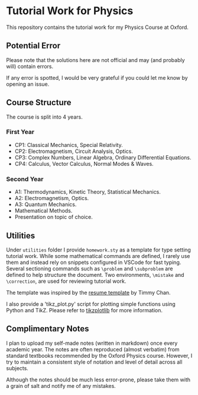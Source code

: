 # Tutorial Work for Physics

This repository contains the tutorial work for my Physics Course at Oxford.

## Potential Error

Please note that the solutions here are not official and may (and probably will) contain errors.

If any error is spotted, I would be very grateful if you could let me know by opening an issue.

## Course Structure

The course is split into 4 years.

### First Year

- CP1: Classical Mechanics, Special Relativity.
- CP2: Electromagnetism, Circuit Analysis, Optics.
- CP3: Complex Numbers, Linear Algebra, Ordinary Differential Equations.
- CP4: Calculus, Vector Calculus, Normal Modes & Waves.

### Second Year

- A1: Thermodynamics, Kinetic Theory, Statistical Mechanics.
- A2: Electromagnetism, Optics.
- A3: Quantum Mechanics.
- Mathematical Methods.
- Presentation on topic of choice.

## Utilities

Under `utilities` folder I provide `homework.sty` as a template for type setting tutorial work. While some mathematical commands are defined, I rarely use them and instead rely on snippets configured in VSCode for fast typing. Several sectioning commands such as `\problem` and `\subproblem` are defined to help structure the document. Two environments, `\mistake` and `\correction`, are used for reviewing tutorial work.

The template was inspired by the [resume template](https://github.com/TimmyChan/data-science-tech-resume-template) by Timmy Chan.

I also provide a 'tikz_plot.py' script for plotting simple functions using Python and TikZ. Please refer to [tikzplotlib](https://pypi.org/project/tikzplotlib/) for more information.

## Complimentary Notes

I plan to upload my self-made notes (written in markdown) once every academic year. The notes are often reproduced (almost verbatim) from standard textbooks recommended by the Oxford Physics course. However, I try to maintain a consistent style of notation and level of detail across all subjects.

Although the notes should be much less error-prone, please take them with a grain of salt and notify me of any mistakes.
